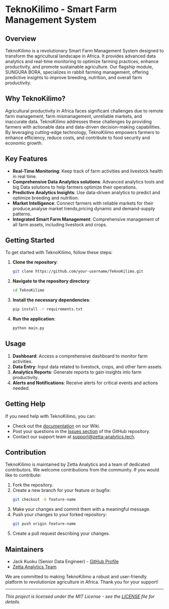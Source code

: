 # TeknoKilimo - Smart Farm Management System

## Overview

TeknoKilimo is a revolutionary Smart Farm Management System designed to transform the agricultural landscape in Africa. It provides advanced data analytics and real-time monitoring to optimize farming practices, enhance productivity, and promote sustainable agriculture. Our flagship module, SUNGURA BORA, specializes in rabbit farming management, offering predictive insights to improve breeding, nutrition, and overall farm productivity.

## Why TeknoKilimo?

Agricultural productivity in Africa faces significant challenges due to remote farm management, farm mismanagement, unreliable markets, and inaccurate data. TeknoKilimo addresses these challenges by providing farmers with actionable data and data-driven decision-making capabilities. By leveraging cutting-edge technology, TeknoKilimo empowers farmers to enhance efficiency, reduce costs, and contribute to food security and economic growth.

## Key Features

- **Real-Time Monitoring**: Keep track of farm activities and livestock health in real time.
- **Comprehensive Data Analytics solutions**: Advanced analytics tools and big Data solutions to help farmers optimize their operations.
- **Predictive Analytics Insights**: Use data-driven analytics to predict and optimize breeding and nutrition.
- **Market Intelligence**: Connect farmers with reliable markets for their produce,analyse market trends,pricing dynamic and demand-supply patterns.
- **Integrated Smart Farm Management**: Comprehensive management of all farm assets, including livestock and crops.

## Getting Started

To get started with TeknoKilimo, follow these steps:

1. **Clone the repository**:
    ```bash
    git clone https://github.com/your-username/TeknoKilimo.git
    ```
2. **Navigate to the repository directory**:
    ```bash
    cd TeknoKilimo
    ```
3. **Install the necessary dependencies**:
    ```bash
    pip install -r requirements.txt
    ```
4. **Run the application**:
    ```bash
    python main.py
    ```

## Usage

1. **Dashboard**: Access a comprehensive dashboard to monitor farm activities.
2. **Data Entry**: Input data related to livestock, crops, and other farm assets.
3. **Analytics Reports**: Generate reports to gain insights into farm productivity.
4. **Alerts and Notifications**: Receive alerts for critical events and actions needed.

## Getting Help

If you need help with TeknoKilimo, you can:

- Check out the [documentation](https://github.com/jackuoks/TeknoKilimo/wiki) on our Wiki.
- Post your questions in the [Issues section](https://github.com/jackuoks/TeknoKilimo/issues) of the GitHub repository.
- Contact our support team at support@zetta-analytics.tech.

## Contribution

TeknoKilimo is maintained by Zetta Analytics and a team of dedicated contributors. We welcome contributions from the community. If you would like to contribute:

1. Fork the repository.
2. Create a new branch for your feature or bugfix:
    ```bash
    git checkout -b feature-name
    ```
3. Make your changes and commit them with a meaningful message.
4. Push your changes to your forked repository:
    ```bash
    git push origin feature-name
    ```
5. Create a pull request describing your changes.

## Maintainers

- Jack Kuoku (Senior Data Engineer) - [GitHub Profile](https://github.com/jackuoks)
- [Zetta Analytics Team](https://www.zetta-analytics.tech/team)

We are committed to making TeknoKilimo a robust and user-friendly platform to revolutionize agriculture in Africa. Thank you for your support!

---

*This project is licensed under the MIT License - see the [LICENSE](LICENSE) file for details.*
